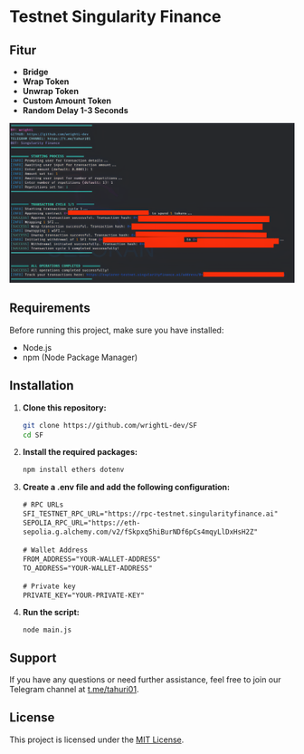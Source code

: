 # Testnet Singularity Finance

## Fitur

- **Bridge**
- **Wrap Token**
- **Unwrap Token**
- **Custom Amount Token**
- **Random Delay 1-3 Seconds**

![Feature Singularity Finance](Singularity.png)

## Requirements

Before running this project, make sure you have installed:

- Node.js
- npm (Node Package Manager)

## Installation

1. **Clone this repository:**

    ```bash
    git clone https://github.com/wrightL-dev/SF
    cd SF
    ```

2. **Install the required packages:**

    ```bash
    npm install ethers dotenv
    ```

3. **Create a .env file and add the following configuration:**

    ```plaintext
   # RPC URLs
   SFI_TESTNET_RPC_URL="https://rpc-testnet.singularityfinance.ai"
   SEPOLIA_RPC_URL="https://eth-sepolia.g.alchemy.com/v2/fSkpxq5hiBurNDf6pCs4mqyLlDxHsH2Z"

   # Wallet Address
   FROM_ADDRESS="YOUR-WALLET-ADDRESS"
   TO_ADDRESS="YOUR-WALLET-ADDRESS"

   # Private key
   PRIVATE_KEY="YOUR-PRIVATE-KEY"
 
4. **Run the script:**

   ```plaintext
   node main.js

## Support

If you have any questions or need further assistance, feel free to join our Telegram channel at [t.me/tahuri01](https://t.me/tahuri01).

## License

This project is licensed under the [MIT License](LICENSE).
